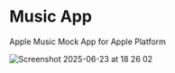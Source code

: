 # Music App

Apple Music Mock App for Apple Platform

![Screenshot 2025-06-23 at 18 26 02](https://github.com/user-attachments/assets/a5c44960-c659-4bb6-8f95-def5a5b3b270)
